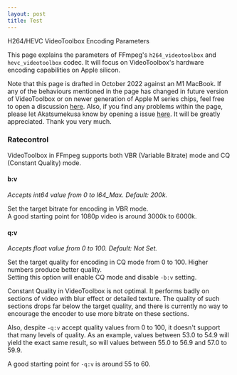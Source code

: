 ```yaml
---
layout: post
title: Test
---
```


H264/HEVC VideoToolbox Encoding Parameters  

This page explains the parameters of FFmpeg's `h264_videotoolbox` and `hevc_videotoolbox` codec. It will focus on VideoToolbox's hardware encoding capabilities on Apple silicon.  

Note that this page is drafted in October 2022 against an M1 MacBook. If any of the behaviours mentioned in the page has changed in future version of VideoToolbox or on newer generation of Apple M series chips, feel free to open a discussion [here](https://github.com/Akatmks/akatmks.github.io/issues). Also, if you find any problems within the page, please let Akatsumekusa know by opening a issue [here](https://github.com/Akatmks/akatmks.github.io/issues). It will be greatly appreciated. Thank you very much.  

### Ratecontrol

VideoToolbox in FFmpeg supports both VBR (Variable Bitrate) mode and CQ (Constant Quality) mode.  

#### b:v
*Accepts int64 value from 0 to I64_Max. Default: 200k.*  

Set the target bitrate for encoding in VBR mode.  
A good starting point for 1080p video is around 3000k to 6000k.  

#### q:v
*Accepts float value from 0 to 100. Default: Not Set.*  

Set the target quality for encoding in CQ mode from 0 to 100. Higher numbers produce better quality.  
Setting this option will enable CQ mode and disable `-b:v` setting.  

Constant Quality in VideoToolbox is not optimal. It performs badly on sections of video with blur effect or detailed texture. The quality of such sections drops far below the target quality, and there is currently no way to encourage the encoder to use more bitrate on these sections.  

Also, despite `-q:v` accept quality values from 0 to 100, it doesn't support that many levels of quality. As an example, values between 53.0 to 54.9 will yield the exact same result, so will values between 55.0 to 56.9 and 57.0 to 59.9.  

A good starting point for `-q:v`  is around 55 to 60.  


